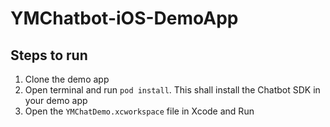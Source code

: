 # YMChatbot-iOS-DemoApp

## Steps to run
1. Clone the demo app
2. Open terminal and run `pod install`. This shall install the Chatbot SDK in your demo app
3. Open the `YMChatDemo.xcworkspace` file in Xcode and Run
